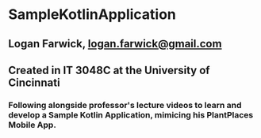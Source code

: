 # SampleKotlinApplication
## Logan Farwick, logan.farwick@gmail.com
## Created in IT 3048C at the University of Cincinnati
### Following alongside professor's lecture videos to learn and develop a Sample Kotlin Application, mimicing his PlantPlaces Mobile App. 

